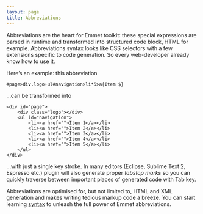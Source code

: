 ```yaml
---
layout: page
title: Abbreviations
---
```

Abbreviations are the heart for Emmet toolkit: these special expressions are parsed in runtime and transformed into structured code block, HTML for example. Abbreviations syntax looks like CSS selectors with a few extensions specific to code generation. So every web-developer already know how to use it. 

Here’s an example: this abbreviation

	#page>div.logo+ul#navigation>li*5>a{Item $}
	
...can be transformed into

	<div id="page">
		<div class="logo"></div>
		<ul id="navigation">
			<li><a href="">Item 1</a></li>
			<li><a href="">Item 2</a></li>
			<li><a href="">Item 3</a></li>
			<li><a href="">Item 4</a></li>
			<li><a href="">Item 5</a></li>
		</ul>
	</div>
	
...with	just a single key stroke. In many editors (Eclipse, Sublime Text 2, Espresso etc.) plugin will also generate proper _tabstop marks_ so you can quickly traverse between important places of generated code with Tab key.

Abbreviations are optimised for, but not limited to, HTML and XML generation and makes writing tedious markup code a breeze. You can start learning [syntax](/abbreviations/syntax/) to unleash the full power of Emmet abbreviations.
